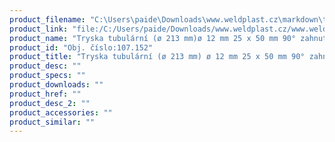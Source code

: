 ```yaml
---
product_filename: "C:\Users\paide\Downloads\www.weldplast.cz\markdown\tryska-tubularni-o-213-mm-o-12-mm-25-x-50-mm-90-zahnuta.md"
product_link: "file:/C:/Users/paide/Downloads/www.weldplast.cz/www.weldplast.cz/sk/tryska-tubularni-o-213-mm-o-12-mm-25-x-50-mm-90-zahnuta"
product_name: "Tryska tubulární (ø 213 mm)ø 12 mm 25 x 50 mm 90° zahnutá"
product_id: "Obj. číslo:107.152"
product_title: "Tryska tubulární (ø 213 mm) ø 12 mm 25 x 50 mm 90° zahnutá | Weldplast"
product_desc: ""
product_specs: ""
product_downloads: ""
product_href: ""
product_desc_2: ""
product_accessories: ""
product_similar: ""
---
```

